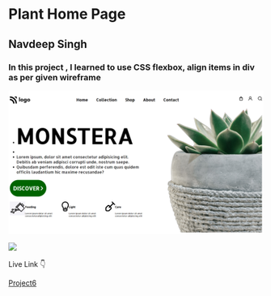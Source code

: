 # Plant Home Page

## Navdeep Singh


### In this project , I learned to use CSS flexbox, align items in div as per given wireframe


![Project6](./Project6.png)

![](https://img.shields.io/badge/Time-7--8%20hrs-brightgreen)


Live Link :point_down:

[Project6](https://navdeep-project6.netlify.app/ "Project6")